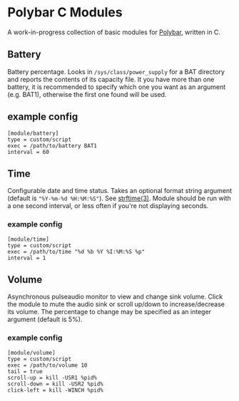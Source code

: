 # Polybar C Modules

A work-in-progress collection of basic modules for
[Polybar](https://github.com/polybar/polybar),
written in C.

## Battery

Battery percentage.
Looks in `/sys/class/power_supply` for a BAT directory and reports the contents of its capacity file.
It you have more than one battery, it is recommended to specify which one you want as an argument (e.g. BAT1),
otherwise the first one found will be used.

## example config

```
[module/battery]
type = custom/script
exec = /path/to/battery BAT1
interval = 60
```

## Time

Configurable date and time status.
Takes an optional format string argument (default is `"%Y-%m-%d %H:%M:%S"`).
See [strftime(3)](https://man7.org/linux/man-pages/man3/strftime.3.html).
Module should be run with a one second interval,
or less often if you're not displaying seconds.

### example config

```
[module/time]
type = custom/script
exec = /path/to/time "%d %b %Y %I:%M:%S %p"
interval = 1
```

## Volume

Asynchronous pulseaudio monitor to view and change sink volume.
Click the module to mute the audio sink or scroll up/down to increase/decrease its volume.
The percentage to change may be specified as an integer argument (default is 5%).

### example config

```
[module/volume]
type = custom/script
exec = /path/to/volume 10
tail = true
scroll-up = kill -USR1 %pid%
scroll-down = kill -USR2 %pid%
click-left = kill -WINCH %pid%
```
